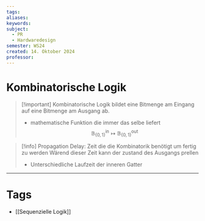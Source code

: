 ```yaml
---
tags: 
aliases: 
keywords: 
subject:
  - PR
  - Hardwaredesign
semester: WS24
created: 14. Oktober 2024
professor:
---
```

 
# Kombinatorische Logik

> [!important] Kombinatorische Logik bildet eine Bitmenge am Eingang auf eine Bitmenge am Ausgang ab.
> 
> - mathematische Funktion die immer das selbe liefert
> $$ \mathbb{B}_{\{0,1\}}^{\text{in}} \mapsto \mathbb{B}_{\{0,1\}}^{\text{out}} $$

> [!info] Propagation Delay: Zeit die die Kombinatorik benötigt um fertig zu werden
> Wärend dieser Zeit kann der zustand des Ausgangs prellen
> - Unterschiedliche Laufzeit der inneren Gatter

---

# Tags

- [[Sequenzielle Logik]]